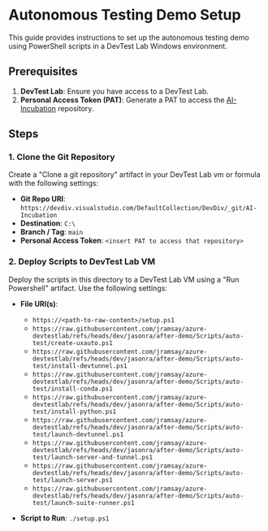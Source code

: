# Autonomous Testing Demo Setup

This guide provides instructions to set up the autonomous testing demo using PowerShell scripts in a DevTest Lab Windows environment.

## Prerequisites

1. **DevTest Lab**: Ensure you have access to a DevTest Lab.
2. **Personal Access Token (PAT)**: Generate a PAT to access the [AI-Incubation](https://devdiv.visualstudio.com/DevDiv/_git/AI-Incubation?path=%2Fsrc%2FAutomatedTests) repository.

## Steps

### 1. Clone the Git Repository

Create a "Clone a git repository" artifact in your DevTest Lab vm or formula with the following settings:

- **Git Repo URI**: `https://devdiv.visualstudio.com/DefaultCollection/DevDiv/_git/AI-Incubation`
- **Destination**: `C:\`
- **Branch / Tag**: `main`
- **Personal Access Token**: `<insert PAT to access that repository>`

### 2. Deploy Scripts to DevTest Lab VM

Deploy the scripts in this directory to a DevTest Lab VM using a "Run Powershell" artifact. Use the following settings:

- **File URI(s)**:
  - `https://<path-to-raw-content>/setup.ps1`
  - `https://raw.githubusercontent.com/jramsay/azure-devtestlab/refs/heads/dev/jasonra/after-demo/Scripts/auto-test/create-uxauto.ps1`
  - `https://raw.githubusercontent.com/jramsay/azure-devtestlab/refs/heads/dev/jasonra/after-demo/Scripts/auto-test/install-devtunnel.ps1`
  - `https://raw.githubusercontent.com/jramsay/azure-devtestlab/refs/heads/dev/jasonra/after-demo/Scripts/auto-test/install-conda.ps1`
  - `https://raw.githubusercontent.com/jramsay/azure-devtestlab/refs/heads/dev/jasonra/after-demo/Scripts/auto-test/install-python.ps1`
  - `https://raw.githubusercontent.com/jramsay/azure-devtestlab/refs/heads/dev/jasonra/after-demo/Scripts/auto-test/launch-devtunnel.ps1`
  - `https://raw.githubusercontent.com/jramsay/azure-devtestlab/refs/heads/dev/jasonra/after-demo/Scripts/auto-test/launch-server-and-tunnel.ps1`
  - `https://raw.githubusercontent.com/jramsay/azure-devtestlab/refs/heads/dev/jasonra/after-demo/Scripts/auto-test/launch-server.ps1`
  - `https://raw.githubusercontent.com/jramsay/azure-devtestlab/refs/heads/dev/jasonra/after-demo/Scripts/auto-test/launch-suite-runner.ps1`

- **Script to Run**: `./setup.ps1`

